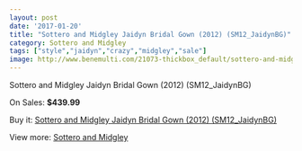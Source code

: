```yaml
---
layout: post
date: '2017-01-20'
title: "Sottero and Midgley Jaidyn Bridal Gown (2012) (SM12_JaidynBG)"
category: Sottero and Midgley
tags: ["style","jaidyn","crazy","midgley","sale"]
image: http://www.benemulti.com/21073-thickbox_default/sottero-and-midgley-jaidyn-bridal-gown-2012-sm12jaidynbg.jpg
---
```

Sottero and Midgley Jaidyn Bridal Gown (2012) (SM12_JaidynBG)

On Sales: **$439.99**
<a href="https://www.benemulti.com/en/sottero-and-midgley/7880-sottero-and-midgley-jaidyn-bridal-gown-2012-sm12jaidynbg.html"><amp-img layout="responsive" width="600" height="600" src="//www.benemulti.com/21073-thickbox_default/sottero-and-midgley-jaidyn-bridal-gown-2012-sm12jaidynbg.jpg" alt="Sottero and Midgley Jaidyn Bridal Gown (2012) (SM12_JaidynBG) 0" /></a>
<a href="https://www.benemulti.com/en/sottero-and-midgley/7880-sottero-and-midgley-jaidyn-bridal-gown-2012-sm12jaidynbg.html"><amp-img layout="responsive" width="600" height="600" src="//www.benemulti.com/21075-thickbox_default/sottero-and-midgley-jaidyn-bridal-gown-2012-sm12jaidynbg.jpg" alt="Sottero and Midgley Jaidyn Bridal Gown (2012) (SM12_JaidynBG) 1" /></a>
<a href="https://www.benemulti.com/en/sottero-and-midgley/7880-sottero-and-midgley-jaidyn-bridal-gown-2012-sm12jaidynbg.html"><amp-img layout="responsive" width="600" height="600" src="//www.benemulti.com/21074-thickbox_default/sottero-and-midgley-jaidyn-bridal-gown-2012-sm12jaidynbg.jpg" alt="Sottero and Midgley Jaidyn Bridal Gown (2012) (SM12_JaidynBG) 2" /></a>

Buy it: [Sottero and Midgley Jaidyn Bridal Gown (2012) (SM12_JaidynBG)](https://www.benemulti.com/en/sottero-and-midgley/7880-sottero-and-midgley-jaidyn-bridal-gown-2012-sm12jaidynbg.html "Sottero and Midgley Jaidyn Bridal Gown (2012) (SM12_JaidynBG)")

View more: [Sottero and Midgley](https://www.benemulti.com/en/64-sottero-and-midgley "Sottero and Midgley")